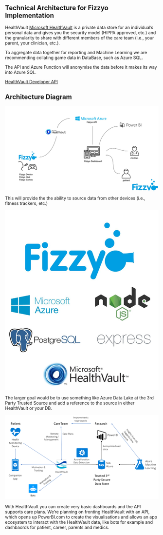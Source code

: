 ## Technical Architecture for Fizzyo Implementation

HealthVault [Microsoft HealthVault](https://www.healthvault.com/en-us/)
is a private data store for an individual’s personal data and gives you the security model (HIPPA approved, etc.) and the granularity to share with different members of the care team (i.e., your parent, your clinician, etc.).  

To aggregate data together for reporting and Machine Learning we are recommending collating game data in DataBase, such as Azure SQL. 

The API and Azure Function will anonymise the data before it makes its way into Azure SQL.  
 
[HealthVault Developer API](https://developer.healthvault.com) 
   
## Architecture Diagram

![Architecture Design](https://github.com/Fizzyo/Architecture/blob/master/Images/FizzyoArch.JPG)   
 
 This will provide the the ability to source data from other devices (i.e., fitness trackers, etc.) 

 ![Fizzyo Tech Stack](https://github.com/Fizzyo/Architecture/blob/master/Images/Fizzyotech.JPG) 

 
 The larger goal would be to use something like Azure Data Lake at the 3rd Party Trusted Source and add a reference to the source in either HealthVault or your DB.
 
![Data Analysis Architecture](https://github.com/Fizzyo/Architecture/blob/master/Images/Fizzyoda.png)   

With HealthVault you can create very basic dashboards and the API supports care plans.  We’re planning on fronting HealthVault with an API, which opens up PowerBI.com to create the visualisations and allows an app ecosystem to interact with the HealthVault data, like bots for example and dashbaords for patient, career, parents and medics.
